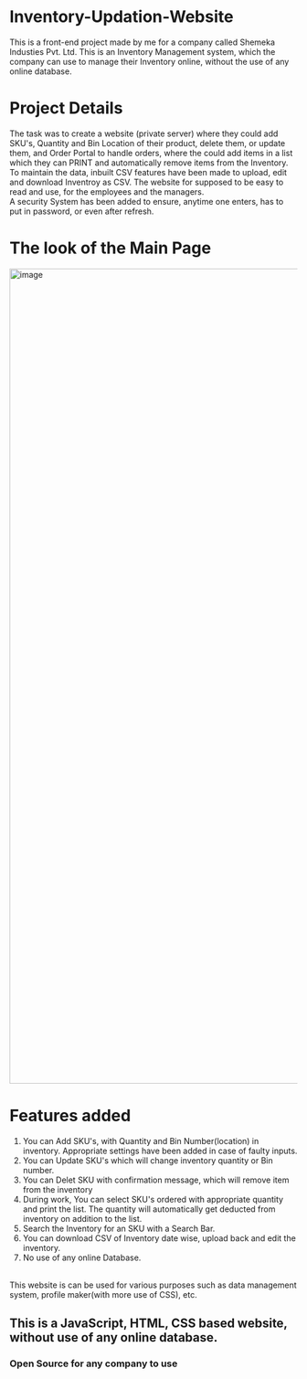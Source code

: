 # Inventory-Updation-Website
This is a front-end project made by me for a company called Shemeka Industies Pvt. Ltd. This is an Inventory Management system, which the company can use to manage their Inventory online, without the use of any online database.
# Project Details
The task was to create a website (private server) where they could add SKU's, Quantity and Bin Location of their product, delete them, or update them, and Order Portal to handle orders, where the could add items in a list which they can PRINT and automatically remove items from the Inventory. To maintain the data, inbuilt CSV features have been made to upload, edit and download Inventroy as CSV. The website for supposed to be easy to read and use, for the employees and the managers.
<br> 
A security System has been added to ensure, anytime one enters, has to put in password, or even after refresh.
<br>
# The look of the Main Page

<img width="1427" alt="image" src="https://github.com/AnirudhG07/Inventory-Management-Website/assets/146579014/002ad977-c2f9-4dad-a576-955c1523f772">


# Features added
1) You can Add SKU's, with Quantity and Bin Number(location) in inventory. Appropriate settings have been added in case of faulty inputs. <br>
2) You can Update SKU's which will change inventory quantity or Bin number.<br>
3) You can Delet SKU with confirmation message, which will remove item from the inventory<br>
4) During work, You can select SKU's ordered with appropriate quantity and print the list. The quantity will automatically get deducted from inventory on addition to the list.<br>
5) Search the Inventory for an SKU with a Search Bar.<br>
6) You can download CSV of Inventory date wise, upload back and edit the inventory.
7) No use of any online Database.
<br>
This website is can be used for various purposes such as data management system, profile maker(with more use of CSS), etc.

<h2> This is a JavaScript, HTML, CSS based website, without use of any online database.</h2>
<h3> Open Source for any company to use</h3>
